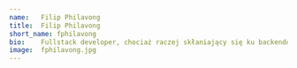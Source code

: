 ```yaml
---
name:   Filip Philavong
title:  Filip Philavong
short_name: fphilavong
bio:    Fullstack developer, chociaż raczej skłaniający się ku backendowi. Dla dobra zespołu nie boi się wskoczyć nawet w największy pożar, a przy tym do każdego sprintu jest w stanie dopasować (lub zagrać na fortepianie) odpowiedni utwór. Miłośnik tańca, po godzinach lubi czasem pójść w tango 💃🕺.
image:  fphilavong.jpg
---
```

